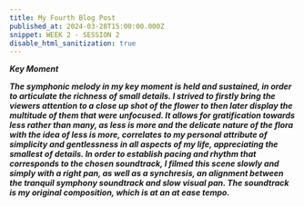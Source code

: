 ```yaml
---
title: My Fourth Blog Post
published_at: 2024-03-28T15:00:00.000Z
snippet: WEEK 2 - SESSION 2
disable_html_sanitization: true 
---
```



_**Key Moment**_

_**The symphonic melody in my key moment is held and sustained, in order to articulate the richness of small details. I strived to firstly bring the viewers attention to a close up shot of the flower to then later display the multitude of them that were unfocused. It allows for gratification towards less rather than many, as less is more and the delicate nature of the flora with the idea of less is more, correlates to my personal attribute of simplicity and gentlessness in all aspects of my life, appreciating the smallest of details. In order to establish pacing and rhythm that corresponds to the chosen soundtrack, I filmed this scene slowly and simply with a right pan, as well as a synchresis, an alignment between the tranquil symphony soundtrack and slow visual pan. The soundtrack is my original composition, which is at an at ease tempo.**_



<!-- # This is h1

## This is h2

_underline_

**bold** -->
